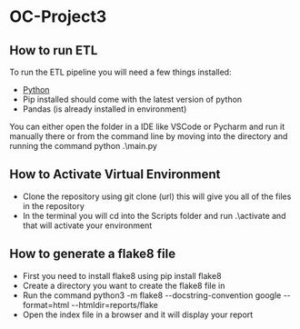 # OC-Project3

## How to run ETL

To run the ETL pipeline you will need a few things installed:

- [Python](https://www.python.org/downloads/)
- Pip installed should come with the latest version of python
- Pandas (is already installed in environment)

You can either open the folder in a IDE like VSCode or Pycharm and run it manually there or from the command line by moving into the directory and running the command python .\main.py

## How to Activate Virtual Environment

- Clone the repository using git clone (url) this will give you all of the files in the repository
- In the terminal you will cd into the Scripts folder and run .\activate and that will activate your environment

## How to generate a flake8 file

- First you need to install flake8 using pip install flake8
- Create a directory you want to create the flake8 file in
- Run the command python3 -m flake8 --docstring-convention google --format=html --htmldir=reports/flake
- Open the index file in a browser and it will display your report
